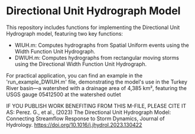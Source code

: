 # Directional Unit Hydrograph Model

This repository includes functions for implementing the Directional Unit Hydrograph model, featuring two key functions:

- WIUH.m: Computes hydrographs from Spatial Uniform events using the Width Function Unit Hydrograph.
- DWIUH.m: Computes hydrographs from rectangular moving storms using the Directional Width Function Unit Hydrograph.

For practical application, you can find an example in the 'run_example_DWIUH.m' file, demonstrating the model's use in the Turkey River basin—a watershed with a drainage area of 4,385 km², featuring the USGS gauge 05412500 at the watershed outlet

IF  YOU	PUBLISH  WORK  BENEFITING  FROM  THIS  M-FILE,   PLEASE  CITE  IT AS:
Perez. G., et al., (2023)  The Directional Unit Hydrograph Model: 
Connecting Streamflow Response to Storm Dynamics, Journal of Hydrology. 
https://doi.org/10.1016/j.jhydrol.2023.130422
